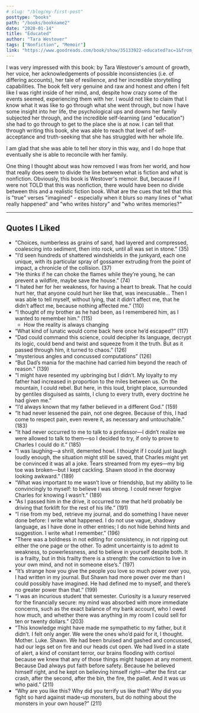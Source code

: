 ```yaml
---
# slug: "/blog/my-first-post"
posttype: "books"
path: "/books/bookname2"
date: "2020-01-14"
title: "Educated"
author: "Tara Westover"
tags: ["Nonfiction", "Memoir"]
link: "https://www.goodreads.com/book/show/35133922-educated?ac=1&from_search=true&qid=2mXhlRYmtA&rank=1"
---
```


I was very impressed with this book: by Tara Westover's amount of growth, her voice, her acknowledgements of possible inconsistencies (i.e. of differing accounts), her tale of resilience, and her incredible storytelling capabilities. The book felt very genuine and raw and honest and often I felt like I was right inside of her mind, and, despite how crazy some of the events seemed, experiencing them with her. I would not like to claim that I know what it was like to go through what she went through, but now I have some insight into her life, the psychological ups and downs her family subjected her through, and the incredible self-learning (and "education") she had to go through to get to the place she is at now. I can tell that through writing this book, she was able to reach that level of self-acceptance and truth-seeking that she has struggled with her whole life.

I am glad that she was able to tell her story in this way, and I do hope that eventually she is able to reconcile with her family.

One thing I thought about was how removed I was from her world, and how that really does seem to divide the line between what is fiction and what is nonfiction. Obviously, this book is Westover's memoir. But, because if I were not TOLD that this was nonfiction, there would have been no divide between this and a realistic fiction book. What are the cues that tell that this is "true" verses "imagined" - especially when it blurs so many lines of "what really happened" and "who writes history" and "who writes memories?"

---

## Quotes I Liked

- "Choices, numberless as grains of sand, had layered and compressed, coalescing into sediment, then into rock, until all was set in stone." (35)
- "I’d seen hundreds of shattered windshields in the junkyard, each one unique, with its particular spray of gossamer extruding from the point of impact, a chronicle of the collision. (37)
- “He thinks if he can choke the flames while they’re young, he can prevent a wildfire, maybe save the house.” (74)
- “I hated her for her weakness, for having a heart to break. That he could hurt her, that anyone could hurt her like that, was inexcusable… Then I was able to tell myself, without lying, that it didn’t affect me, that he didn’t affect me, because nothing affected me.” (110)
- “I thought of my brother as he had been, as I remembered him, as I wanted to remember him.” (115)
    - How the reality is always changing
- “What kind of lunatic would come back here once he’d escaped?” (117)
- “Dad could command this science, could decipher its language, decrypt its logic, could bend and twist and squeeze from it the truth. But as it passed through him, it turned to chaos.” (126)
- “mysterious angles and concussed computations” (126)
- “But Dad’s mania for the machine had carried him beyond the reach of reason.” (139)
- “I might have resented my upbringing but I didn’t. My loyalty to my father had increased in proportion to the miles between us. On the mountain, I could rebel. But here, in this loud, bright place, surrounded by gentiles disguised as saints, I clung to every truth, every doctrine he had given me.”
- “I’d always known that my father believed in a different God.” (159)
- “It had never lessened the pain, not one degree. Because of this, I had come to respect pain, even revere it, as necessary and untouchable.” (183)
- “It had never occurred to me to talk to a professor—I didn’t realize we were allowed to talk to them—so I decided to try, if only to prove to Charles I could do it.” (185)
- “I was laughing—a shrill, demented howl. I thought if I could just laugh loudly enough, the situation might still be saved, that Charles might yet be convinced it was all a joke. Tears streamed from my eyes—my big toe was broken—but I kept cackling. Shawn stood in the doorway looking awkward.” (189)
- “What was important to me wasn’t love or friendship, but my ability to lie convincingly to myself: to believe I was strong. I could never forgive Charles for knowing I wasn’t.” (189)
- “As I passed him in the drive, it occurred to me that he’d probably be driving that forklift for the rest of his life.” (191)
- “I rise from my bed, retrieve my journal, and do something I have never done before: I write what happened. I do not use vague, shadowy language, as I have done in other entries; I do not hide behind hints and suggestion. I write what I remember.” (196)
- “There was a boldness in not editing for consistency, in not ripping out either the one page or the other. To admit uncertainty is to admit to weakness, to powerlessness, and to believe in yourself despite both. It is a frailty, but in this frailty there is a strength: the conviction to live in your own mind, and not in someone else’s.” (197)
- “It’s strange how you give the people you love so much power over you, I had written in my journal. But Shawn had more power over me than I could possibly have imagined. He had defined me to myself, and there’s no greater power than that.” (199)
- “I was an incurious student that semester. Curiosity is a luxury reserved for the financially secure: my mind was absorbed with more immediate concerns, such as the exact balance of my bank account, who I owed how much, and whether there was anything in my room I could sell for ten or twenty dollars.” (203)
- “This knowledge might have made me sympathetic to my father, but it didn’t. I felt only anger. We were the ones who’d paid for it, I thought. Mother. Luke. Shawn. We had been bruised and gashed and concussed, had our legs set on fire and our heads cut open. We had lived in a state of alert, a kind of constant terror, our brains flooding with cortisol because we knew that any of those things might happen at any moment. Because Dad always put faith before safety. Because he believed himself right, and he kept on believing himself right—after the first car crash, after the second, after the bin, the fire, the pallet. And it was us who paid.” (211)
- “Why are you like this? Why did you terrify us like that? Why did you fight so hard against made-up monsters, but do nothing about the monsters in your own house?” (211)
